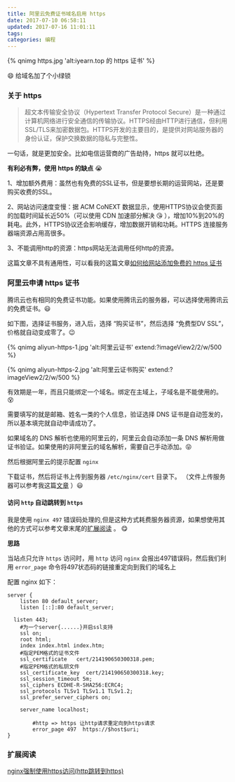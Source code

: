 ```yaml
---
title: 阿里云免费证书域名启用 https
date: 2017-07-10 06:58:11
updated: 2017-07-16 11:01:11
tags:
categories: 编程
---
```


{% qnimg https.jpg 'alt:iyearn.top 的 https 证书' %}

😄  给域名加了个小绿锁

### 关于 https
>超文本传输安全协议（Hypertext Transfer Protocol Secure）是一种通过计算机网络进行安全通信的传输协议。HTTPS经由HTTP进行通信，但利用SSL/TLS来加密数据包。HTTPS开发的主要目的，是提供对网站服务器的身份认证，保护交换数据的隐私与完整性。

一句话，就是更加安全。比如电信运营商的广告劫持，https 就可以杜绝。


**有利必有弊，使用 https 的缺点**  😭

1、增加额外费用：虽然也有免费的SSL证书，但是要想长期的运营网站，还是要购买收费的SSL。

2、网站访问速度变慢：据 ACM CoNEXT 数据显示，使用HTTPS协议会使页面的加载时间延长近50%（可以使用 CDN 加速部分解决 😘 ），增加10%到20%的耗电。此外，HTTPS协议还会影响缓存，增加数据开销和功耗。HTTPS 连接服务器端资源占用高很多。

3、不能调用http的资源：https网站无法调用任何http的资源。

这篇文章不具有通用性，可以看我的这篇文章[如何给网站添加免费的 https 证书](https://hufangyun.com/2019/https-config/)

### 阿里云申请 https 证书
腾讯云也有相同的免费证书功能。如果使用腾讯云的服务器，可以选择使用腾讯云的免费证书。😃

如下图，选择证书服务，进入后，选择 “购买证书”，然后选择 “免费型DV SSL”，价格就自动变成零了。😉

{% qnimg aliyun-https-1.jpg 'alt:阿里云证书' extend:?imageView2/2/w/500 %}

{% qnimg aliyun-https-2.jpg 'alt:阿里云证书购买' extend:?imageView2/2/w/500 %}

有效期是一年，而且只能绑定一个域名。绑定在主域上，子域名是不能使用的。😵

需要填写的就是邮箱、姓名一类的个人信息，验证选择 DNS 证书是自动签发的，所以基本填完就自动申请成功了。

如果域名的 DNS 解析也使用的阿里云的，阿里云会自动添加一条 DNS 解析用做证书验证。如果使用的非阿里云的域名解析，需要自己手动添加。😝

然后根据阿里云的提示配置 `nginx`

下载证书，然后将证书上传到服务器 `/etc/nginx/cert` 目录下。
（文件上传服务器可以参考我这篇[文章](https://hufangyun.com/2015/linux-file-upload/)
）😃
#### 访问 `http` 自动跳转到 `https`

我是使用 `nginx 497` 错误码处理的,但是这种方式耗费服务器资源，如果想使用其他的方式可以参考文章末尾的[扩展阅读](#扩展阅读) 。 😋

**思路**

当站点只允许 `https` 访问时，用 `http` 访问 `nginx` 会报出497错误码，然后我们利用 `error_page` 命令将497状态码的链接重定向到我们的域名上

配置 nginx 如下：

```nginx
server {
	listen 80 default_server;
	listen [::]:80 default_server;

  listen 443;
    #为一个server{......}开启ssl支持
  	ssl on;
  	root html;
  	index index.html index.htm;
    #指定PEM格式的证书文件
  	ssl_certificate   cert/214190650300318.pem;
    #指定PEM格式的私钥文件
  	ssl_certificate_key  cert/214190650300318.key;
  	ssl_session_timeout 5m;
  	ssl_ciphers ECDHE-R-SHA256:ECRC4;
  	ssl_protocols TLSv1 TLSv1.1 TLSv1.2;
  	ssl_prefer_server_ciphers on;

	server_name localhost;

        #http => https 让http请求重定向到https请求
        error_page 497  https://$host$uri;
}
```

### 扩展阅读
 [nginx强制使用https访问(http跳转到https)](http://blog.csdn.net/wzy_1988/article/details/8549290)
